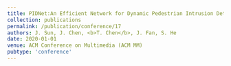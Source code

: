 ```yaml
---
title: PIDNet:An Efficient Network for Dynamic Pedestrian Intrusion Detection
collection: publications
permalink: /publication/conference/17
authors: J. Sun, J. Chen, <b>T. Chen</b>, J. Fan, S. He
date: 2020-01-01
venue: ACM Conference on Multimedia (ACM MM)
pubtype: 'conference'
---
```


<!-- paperurl: 'http://academicpages.github.io/files/paper1.pdf'
citation: 'Your Name, You. (2009). &quot;Paper Title Number 1.&quot; <i>Journal 1</i>. 1(1).' -->
<!-- [Download paper here](http://academicpages.github.io/files/paper1.pdf) -->
